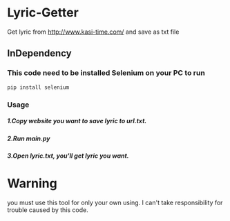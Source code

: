 # Lyric-Getter
Get lyric from http://www.kasi-time.com/ and save as txt file

## InDependency
### This code need to be installed Selenium on your PC to run
`pip install selenium`

### Usage
##### 1.Copy website you want to save lyric to url.txt.
##### 2.Run main.py
##### 3.Open lyric.txt, you'll get lyric you want.

# Warning
you must use this tool for only your own using.
I can't take responsibility for trouble caused by this code.
